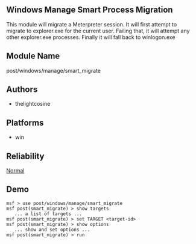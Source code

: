 ## Windows Manage Smart Process Migration

This module will migrate a Meterpreter session. It will 
first attempt to migrate to explorer.exe for the current 
user. Failing that, it will attempt any other explorer.exe 
processes. Finally it will fall back to winlogon.exe


## Module Name
post/windows/manage/smart_migrate

## Authors
* thelightcosine





## Platforms
* win

## Reliability
[Normal](https://github.com/rapid7/metasploit-framework/wiki/Exploit-Ranking)

## Demo

```
msf > use post/windows/manage/smart_migrate
msf post(smart_migrate) > show targets
   ... a list of targets ...
msf post(smart_migrate) > set TARGET <target-id>
msf post(smart_migrate) > show options
   ... show and set options ...
msf post(smart_migrate) > run
```
    
    